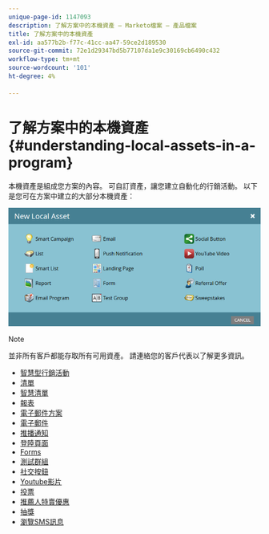 ```yaml
---
unique-page-id: 1147093
description: 了解方案中的本機資產 — Marketo檔案 — 產品檔案
title: 了解方案中的本機資產
exl-id: aa577b2b-f77c-41cc-aa47-59ce2d189530
source-git-commit: 72e1d29347bd5b77107da1e9c30169cb6490c432
workflow-type: tm+mt
source-wordcount: '101'
ht-degree: 4%

---
```


# 了解方案中的本機資產 {#understanding-local-assets-in-a-program}

本機資產是組成您方案的內容。 可自訂資產，讓您建立自動化的行銷活動。 以下是您可在方案中建立的大部分本機資產：

![](assets/one.png)

>[!NOTE]
>
>並非所有客戶都能存取所有可用資產。 請連絡您的客戶代表以了解更多資訊。

* [智慧型行銷活動](/help/marketo/product-docs/core-marketo-concepts/smart-campaigns/creating-a-smart-campaign/understanding-batch-and-trigger-smart-campaigns.md)
* [清單](/help/marketo/product-docs/core-marketo-concepts/smart-lists-and-static-lists/static-lists/understanding-static-lists.md)
* [智慧清單](/help/marketo/product-docs/core-marketo-concepts/smart-lists-and-static-lists/creating-a-smart-list/create-a-smart-list.md)
* [報表](/help/marketo/product-docs/reporting/basic-reporting/report-types/report-type-overview.md)
* [電子郵件方案](/help/marketo/product-docs/email-marketing/email-programs/creating-an-email-program/understanding-email-programs.md)
* [電子郵件](/help/marketo/product-docs/email-marketing/email-programs/email-program-actions/create-an-email-for-an-email-program.md)
* [推播通知](/help/marketo/product-docs/mobile-marketing/push-notifications/understanding-push-notifications.md)
* [登陸頁面](/help/marketo/product-docs/demand-generation/landing-pages/understanding-landing-pages/understanding-free-form-vs-guided-landing-pages.md)
* [Forms](/help/marketo/product-docs/demand-generation/forms/creating-a-form/create-a-form.md)
* [測試群組](/help/marketo/product-docs/demand-generation/landing-pages/understanding-landing-pages/landing-page-test-groups.md)
* [社交按鈕](/help/marketo/product-docs/demand-generation/landing-pages/free-form-landing-pages/add-a-social-button-to-a-free-form-landing-page.md)
* [Youtube影片](/help/marketo/product-docs/demand-generation/social/social-functions/add-a-video.md)
* [投票](/help/marketo/product-docs/demand-generation/social/creating-a-poll/create-a-poll.md)
* [推薦人特賣優惠](/help/marketo/product-docs/demand-generation/social/referral-offers/create-a-referral-offer.md)
* [抽獎](/help/marketo/product-docs/demand-generation/social/sweepstakes/create-sweepstakes.md)
* [瀏覽SMS訊息](/help/marketo/product-docs/mobile-marketing/vibes-sms-messages/create-a-vibes-sms-message.md)
